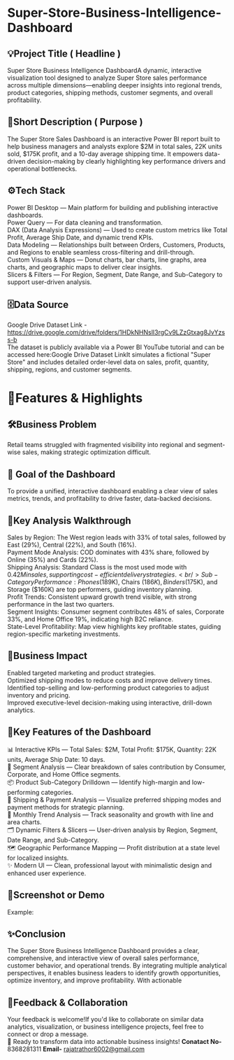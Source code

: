 # Super-Store-Business-Intelligence-Dashboard

## 💡Project Title ( Headline ) 

Super Store Business Intelligence DashboardA dynamic, interactive visualization tool designed to analyze Super Store sales performance across multiple dimensions—enabling deeper insights into regional trends, product categories, shipping methods, customer segments, and overall profitability.

## 📝Short Description ( Purpose )

The Super Store Sales Dashboard is an interactive Power BI report built to help business managers and analysts explore $2M in total sales, 22K units sold, $175K profit, and a 10-day average shipping time. It empowers data-driven decision-making by clearly highlighting key performance drivers and operational bottlenecks.

## ⚙️Tech Stack
Power BI Desktop — Main platform for building and publishing interactive dashboards.<br />
Power Query — For data cleaning and transformation.<br />
DAX (Data Analysis Expressions) — Used to create custom metrics like Total Profit, Average Ship Date, and dynamic trend KPIs.<br />
Data Modeling — Relationships built between Orders, Customers, Products, and Regions to enable seamless cross-filtering and drill-through.<br />
Custom Visuals & Maps — Donut charts, bar charts, line graphs, area charts, and geographic maps to deliver clear insights.<br />
Slicers & Filters — For Region, Segment, Date Range, and Sub-Category to support user-driven analysis.<br />

## 🗄️Data Source
Google Drive Dataset Link - https://drive.google.com/drive/folders/1HDkNHNslI3rgCv9LZzGtxag8JvYzss-b<br />
The dataset is publicly available via a Power BI YouTube tutorial and can be accessed here:Google Drive Dataset LinkIt simulates a fictional "Super Store" and includes detailed order-level data on sales, profit, quantity, shipping, regions, and customer segments.<br />

# 🚀Features & Highlights

## 🛠️Business Problem
Retail teams struggled with fragmented visibility into regional and segment-wise sales, making strategic optimization difficult.

## 🎯 Goal of the Dashboard 
To provide a unified, interactive dashboard enabling a clear view of sales metrics, trends, and profitability to drive faster, data-backed decisions.

## 🔎Key Analysis Walkthrough
Sales by Region: The West region leads with 33% of total sales, followed by East (29%), Central (22%), and South (16%).<br />
Payment Mode Analysis: COD dominates with 43% share, followed by Online (35%) and Cards (22%).<br />
Shipping Analysis: Standard Class is the most used mode with $0.42M in sales, supporting cost-efficient delivery strategies.<br />
Sub-Category Performance: Phones ($189K), Chairs ($186K), Binders ($175K), and Storage ($160K) are top performers, guiding inventory planning.<br />
Profit Trends: Consistent upward growth trend visible, with strong performance in the last two quarters.<br />
Segment Insights: Consumer segment contributes 48% of sales, Corporate 33%, and Home Office 19%, indicating high B2C reliance.<br />
State-Level Profitability: Map view highlights key profitable states, guiding region-specific marketing investments.<br />

## 💼Business Impact
Enabled targeted marketing and product strategies.<br />
Optimized shipping modes to reduce costs and improve delivery times.<br />
Identified top-selling and low-performing product categories to adjust inventory and pricing.<br />
Improved executive-level decision-making using interactive, drill-down analytics.<br />

## 📌Key Features of the Dashboard
📊 Interactive KPIs — Total Sales: $2M, Total Profit: $175K, Quantity: 22K units, Average Ship Date: 10 days.<br />
🧾 Segment Analysis — Clear breakdown of sales contribution by Consumer, Corporate, and Home Office segments.<br />
📦 Product Sub-Category Drilldown — Identify high-margin and low-performing categories.<br />
🚚 Shipping & Payment Analysis — Visualize preferred shipping modes and payment methods for strategic planning.<br />
📅 Monthly Trend Analysis — Track seasonality and growth with line and area charts.<br />
🗂️ Dynamic Filters & Slicers — User-driven analysis by Region, Segment, Date Range, and Sub-Category.<br />
🗺️ Geographic Performance Mapping — Profit distribution at a state level for localized insights.<br />
✨ Modern UI — Clean, professional layout with minimalistic design and enhanced user experience.<br />

## 📸Screenshot or Demo

Example:
 
 ## ✨Conclusion
The Super Store Business Intelligence Dashboard provides a clear, comprehensive, and interactive view of overall sales performance, customer behavior, and operational trends. By integrating multiple analytical perspectives, it enables business leaders to identify growth opportunities, optimize inventory, and improve profitability. With actionable

## 🤝Feedback & Collaboration
Your feedback is welcome!If you'd like to collaborate on similar data analytics, visualization, or business intelligence projects, feel free to connect or drop a message.<br />
🎯 Ready to transform data into actionable business insights!
**Conatact No-** 8368281311 
**Email-** rajatrathor6002@gmail.com

